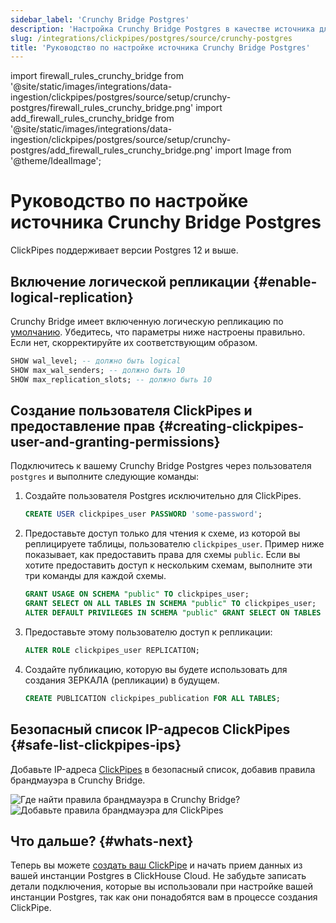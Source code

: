 ```yaml
---
sidebar_label: 'Crunchy Bridge Postgres'
description: 'Настройка Crunchy Bridge Postgres в качестве источника для ClickPipes'
slug: /integrations/clickpipes/postgres/source/crunchy-postgres
title: 'Руководство по настройке источника Crunchy Bridge Postgres'
---
```


import firewall_rules_crunchy_bridge from '@site/static/images/integrations/data-ingestion/clickpipes/postgres/source/setup/crunchy-postgres/firewall_rules_crunchy_bridge.png'
import add_firewall_rules_crunchy_bridge from '@site/static/images/integrations/data-ingestion/clickpipes/postgres/source/setup/crunchy-postgres/add_firewall_rules_crunchy_bridge.png'
import Image from '@theme/IdealImage';


# Руководство по настройке источника Crunchy Bridge Postgres


ClickPipes поддерживает версии Postgres 12 и выше.

## Включение логической репликации {#enable-logical-replication}

Crunchy Bridge имеет включенную логическую репликацию по [умолчанию](https://docs.crunchybridge.com/how-to/logical-replication). Убедитесь, что параметры ниже настроены правильно. Если нет, скорректируйте их соответствующим образом.

```sql
SHOW wal_level; -- должно быть logical
SHOW max_wal_senders; -- должно быть 10
SHOW max_replication_slots; -- должно быть 10
```

## Создание пользователя ClickPipes и предоставление прав {#creating-clickpipes-user-and-granting-permissions}

Подключитесь к вашему Crunchy Bridge Postgres через пользователя `postgres` и выполните следующие команды:

1. Создайте пользователя Postgres исключительно для ClickPipes.

    ```sql
    CREATE USER clickpipes_user PASSWORD 'some-password';
    ```

2. Предоставьте доступ только для чтения к схеме, из которой вы реплицируете таблицы, пользователю `clickpipes_user`. Пример ниже показывает, как предоставить права для схемы `public`. Если вы хотите предоставить доступ к нескольким схемам, выполните эти три команды для каждой схемы.

    ```sql
    GRANT USAGE ON SCHEMA "public" TO clickpipes_user;
    GRANT SELECT ON ALL TABLES IN SCHEMA "public" TO clickpipes_user;
    ALTER DEFAULT PRIVILEGES IN SCHEMA "public" GRANT SELECT ON TABLES TO clickpipes_user;
    ```

3. Предоставьте этому пользователю доступ к репликации:

    ```sql
    ALTER ROLE clickpipes_user REPLICATION;
    ```

4. Создайте публикацию, которую вы будете использовать для создания ЗЕРКАЛА (репликации) в будущем.

    ```sql
    CREATE PUBLICATION clickpipes_publication FOR ALL TABLES;
    ```

## Безопасный список IP-адресов ClickPipes {#safe-list-clickpipes-ips}

Добавьте IP-адреса [ClickPipes](../../index.md#list-of-static-ips) в безопасный список, добавив правила брандмауэра в Crunchy Bridge.

<Image size="lg" img={firewall_rules_crunchy_bridge} alt="Где найти правила брандмауэра в Crunchy Bridge?" border/>

<Image size="lg" img={add_firewall_rules_crunchy_bridge} alt="Добавьте правила брандмауэра для ClickPipes" border/>

## Что дальше? {#whats-next}

Теперь вы можете [создать ваш ClickPipe](../index.md) и начать прием данных из вашей инстанции Postgres в ClickHouse Cloud. 
Не забудьте записать детали подключения, которые вы использовали при настройке вашей инстанции Postgres, так как они понадобятся вам в процессе создания ClickPipe.
